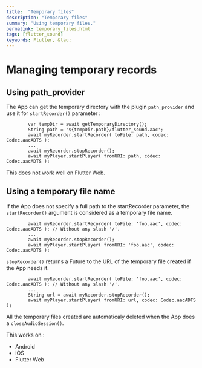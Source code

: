 ```yaml
---
title:  "Temporary files"
description: "Temporary files"
summary: "Using temporary files."
permalink: temporary_files.html
tags: [flutter_sound]
keywords: Flutter, &tau;
---
```

# Managing temporary records

## Using path_provider

The App can get the temporary directory with the plugin `path_provider` and use it for `startRecorder()` parameter :

```
        var tempDir = await getTemporaryDirectory();
        String path = '${tempDir.path}/flutter_sound.aac';
        await myRecorder.startRecorder( toFile: path, codec: Codec.aacADTS );
        ...
        await myRecorder.stopRecorder();
        await myPlayer.startPlayer( fromURI: path, codec: Codec.aacADTS );
```

This does not work well on Flutter Web.

## Using a temporary file name

If the App does not specify a full path to the startRecorder parameter,
the `startRecorder()` argument is considered as a temporary file name.

```
        await myRecorder.startRecorder( toFile: 'foo.aac', codec: Codec.aacADTS ); // Without any slash '/'.
        ...
        await myRecorder.stopRecorder();
        await myPlayer.startPlayer( fromURI: 'foo.aac', codec: Codec.aacADTS );
```

`stopRecorder()` returns a Future to the URL of the temporary file created if the App needs it.

```
        await myRecorder.startRecorder( toFile: 'foo.aac', codec: Codec.aacADTS ); // Without any slash '/'.
        ...
        String url = await myRecorder.stopRecorder();
        await myPlayer.startPlayer( fromURI: url, codec: Codec.aacADTS );
```

All the temporary files created are automaticaly deleted when the App does a `closeAudioSession()`.

This works on :
- Android
- iOS
- Flutter Web